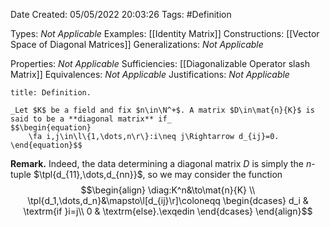 <div class="topSpace"></div>

Date Created: 05/05/2022 20:03:26
Tags: #Definition

Types: _Not Applicable_
Examples: [[Identity Matrix]]
Constructions: [[Vector Space of Diagonal Matrices]]
Generalizations: _Not Applicable_

Properties: _Not Applicable_
Sufficiencies: [[Diagonalizable Operator slash Matrix]]
Equivalences: _Not Applicable_
Justifications: _Not Applicable_

``` ad-Definition
title: Definition.

_Let $K$ be a field and fix $n\in\N^+$. A matrix $D\in\mat{n}{K}$ is said to be a **diagonal matrix** if_
$$\begin{equation}
    \fa i,j\in\l\{1,\dots,n\r\}:i\neq j\Rightarrow d_{ij}=0.
\end{equation}$$

```

**Remark.** Indeed, the data determining a diagonal matrix $D$ is simply the $n$-tuple $\tpl{d_{11},\dots,d_{nn}}$, so we may consider the function
$$\begin{align}
    \diag:K^n&\to\mat{n}{K} \\
    \tpl{d_1,\dots,d_n}&\mapsto\l[d_{ij}\r]\coloneqq
        \begin{dcases}
            d_i & \textrm{if }i=j\\
            0 & \textrm{else}.\exqedin
        \end{dcases}
\end{align}$$
